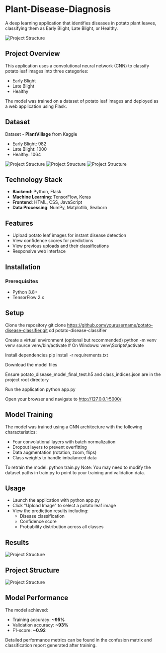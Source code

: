 # Plant-Disease-Diagnosis
A deep learning application that identifies diseases in potato plant leaves, classifying them as Early Blight, Late Blight, or Healthy.

<img src="images/Screenshot 2025-05-14 105412.png" alt="Project Structure" width="WIDTH" height="HEIGHT">

## Project Overview
This application uses a convolutional neural network (CNN) to classify potato leaf images into three categories:

+ Early Blight
+ Late Blight
+ Healthy

The model was trained on a dataset of potato leaf images and deployed as a web application using Flask.

## Dataset
Dataset - **PlantVillage** from Kaggle

+ Early Blight: 982
+ Late Blight: 1000
+ Healthy: 1064

<img src="images/Screenshot 2025-04-23 114027.png" alt="Project Structure" width="WIDTH" height="HEIGHT">
<img src="images/Screenshot 2025-04-23 114119.png" alt="Project Structure" width="WIDTH" height="HEIGHT">
<img src="images/Screenshot 2025-04-23 114228.png" alt="Project Structure" width="WIDTH" height="HEIGHT">


## Technology Stack

+ **Backend**: Python, Flask
+ **Machine Learning**: TensorFlow, Keras
+ **Frontend**: HTML, CSS, JavaScript
+ **Data Processing**: NumPy, Matplotlib, Seaborn

## Features

+ Upload potato leaf images for instant disease detection
+ View confidence scores for predictions
+ View previous uploads and their classifications
+ Responsive web interface

##  Installation
### Prerequisites

+ Python 3.8+
+ TensorFlow 2.x

## Setup

Clone the repository
git clone https://github.com/yourusername/potato-disease-classifier.git
cd potato-disease-classifier

Create a virtual environment (optional but recommended)
python -m venv venv
source venv/bin/activate  # On Windows: venv\Scripts\activate

Install dependencies
pip install -r requirements.txt

Download the model files

Ensure potato_disease_model_final_test.h5 and class_indices.json are in the project root directory

Run the application
python app.py

Open your browser and navigate to http://127.0.0.1:5000/

## Model Training
The model was trained using a CNN architecture with the following characteristics:

+ Four convolutional layers with batch normalization
+ Dropout layers to prevent overfitting
+ Data augmentation (rotation, zoom, flips)
+ Class weights to handle imbalanced data

To retrain the model:
python train.py
Note: You may need to modify the dataset paths in train.py to point to your training and validation data.
## Usage

+ Launch the application with python app.py
+ Click "Upload Image" to select a potato leaf image
+ View the prediction results including:
  - Disease classification
  - Confidence score
  - Probability distribution across all classes
 
## Results
<img src="images/Screenshot 2025-05-14 105647.png" alt="Project Structure" width="WIDTH" height="HEIGHT">


## Project Structure
<img src="images/Screenshot 2025-05-14 210424.png" alt="Project Structure" width="WIDTH" height="HEIGHT">

## Model Performance
The model achieved:

+ Training accuracy: **~95%**
+ Validation accuracy: **~93%**
+ F1-score: **~0.92**

Detailed performance metrics can be found in the confusion matrix and classification report generated after training.
